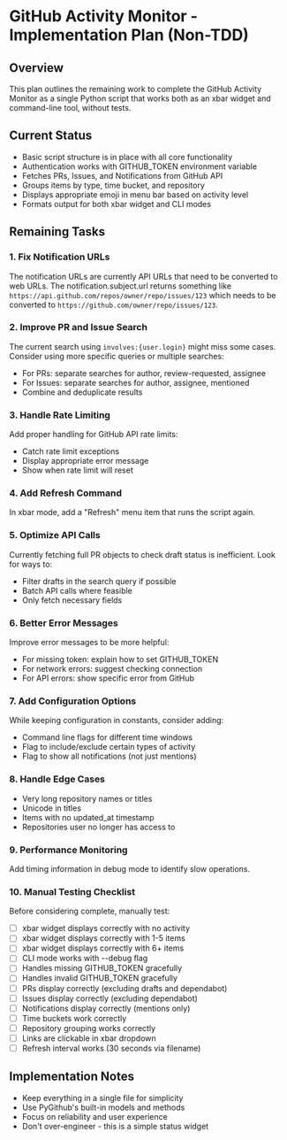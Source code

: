 # GitHub Activity Monitor - Implementation Plan (Non-TDD)

## Overview
This plan outlines the remaining work to complete the GitHub Activity Monitor as a single Python script that works both as an xbar widget and command-line tool, without tests.

## Current Status
- Basic script structure is in place with all core functionality
- Authentication works with GITHUB_TOKEN environment variable
- Fetches PRs, Issues, and Notifications from GitHub API
- Groups items by type, time bucket, and repository
- Displays appropriate emoji in menu bar based on activity level
- Formats output for both xbar widget and CLI modes

## Remaining Tasks

### 1. Fix Notification URLs
The notification URLs are currently API URLs that need to be converted to web URLs. The notification.subject.url returns something like `https://api.github.com/repos/owner/repo/issues/123` which needs to be converted to `https://github.com/owner/repo/issues/123`.

### 2. Improve PR and Issue Search
The current search using `involves:{user.login}` might miss some cases. Consider using more specific queries or multiple searches:
- For PRs: separate searches for author, review-requested, assignee
- For Issues: separate searches for author, assignee, mentioned
- Combine and deduplicate results

### 3. Handle Rate Limiting
Add proper handling for GitHub API rate limits:
- Catch rate limit exceptions
- Display appropriate error message
- Show when rate limit will reset

### 4. Add Refresh Command
In xbar mode, add a "Refresh" menu item that runs the script again.

### 5. Optimize API Calls
Currently fetching full PR objects to check draft status is inefficient. Look for ways to:
- Filter drafts in the search query if possible
- Batch API calls where feasible
- Only fetch necessary fields

### 6. Better Error Messages
Improve error messages to be more helpful:
- For missing token: explain how to set GITHUB_TOKEN
- For network errors: suggest checking connection
- For API errors: show specific error from GitHub

### 7. Add Configuration Options
While keeping configuration in constants, consider adding:
- Command line flags for different time windows
- Flag to include/exclude certain types of activity
- Flag to show all notifications (not just mentions)

### 8. Handle Edge Cases
- Very long repository names or titles
- Unicode in titles
- Items with no updated_at timestamp
- Repositories user no longer has access to

### 9. Performance Monitoring
Add timing information in debug mode to identify slow operations.

### 10. Manual Testing Checklist
Before considering complete, manually test:
- [ ] xbar widget displays correctly with no activity
- [ ] xbar widget displays correctly with 1-5 items  
- [ ] xbar widget displays correctly with 6+ items
- [ ] CLI mode works with --debug flag
- [ ] Handles missing GITHUB_TOKEN gracefully
- [ ] Handles invalid GITHUB_TOKEN gracefully
- [ ] PRs display correctly (excluding drafts and dependabot)
- [ ] Issues display correctly (excluding dependabot)
- [ ] Notifications display correctly (mentions only)
- [ ] Time buckets work correctly
- [ ] Repository grouping works correctly
- [ ] Links are clickable in xbar dropdown
- [ ] Refresh interval works (30 seconds via filename)

## Implementation Notes
- Keep everything in a single file for simplicity
- Use PyGithub's built-in models and methods
- Focus on reliability and user experience
- Don't over-engineer - this is a simple status widget